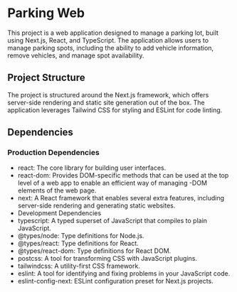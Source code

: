 # Parking Web
This project is a web application designed to manage a parking lot, built using Next.js, React, and TypeScript. The application allows users to manage parking spots, including the ability to add vehicle information, remove vehicles, and manage spot availability.

## Project Structure
The project is structured around the Next.js framework, which offers server-side rendering and static site generation out of the box. The application leverages Tailwind CSS for styling and ESLint for code linting.

## Dependencies
### Production Dependencies
- react: The core library for building user interfaces.
- react-dom: Provides DOM-specific methods that can be used at the top level of a web app to enable an efficient way of managing -DOM elements of the web page.
- next: A React framework that enables several extra features, including server-side rendering and generating static websites.
- Development Dependencies
- typescript: A typed superset of JavaScript that compiles to plain JavaScript.
- @types/node: Type definitions for Node.js.
- @types/react: Type definitions for React.
- @types/react-dom: Type definitions for React DOM.
- postcss: A tool for transforming CSS with JavaScript plugins.
- tailwindcss: A utility-first CSS framework.
- eslint: A tool for identifying and fixing problems in your JavaScript code.
- eslint-config-next: ESLint configuration preset for Next.js projects.